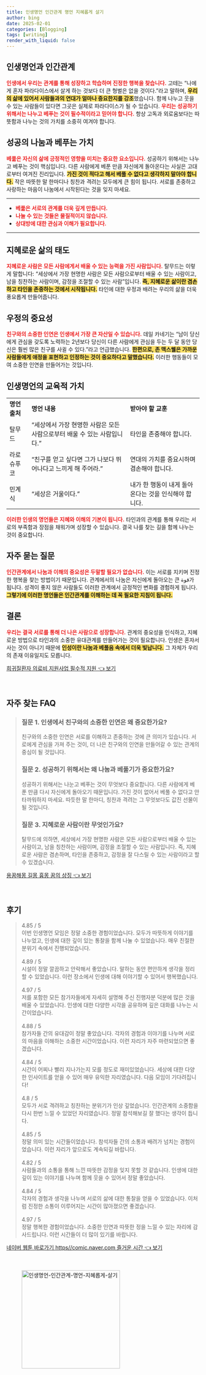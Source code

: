 ```yaml
---
title: 인생명언 인간관계 명언 지혜롭게 살기
author: bing
date: 2025-02-01
categories: [Blogging]
tags: [writing]
render_with_liquid: false
---
```



<h2 id='인생명언과 인간관계'>인생명언과 인간관계</h2>

<p><b><span style="color: #ee2323;">인생에서 우리는 관계를 통해 성장하고 학습하며 진정한 행복을 찾습니다.</span></b> 고테는 “나에게 혼자 파라다이스에서 살게 하는 것보다 더 큰 형벌은 없을 것이다.”라고 말하며,  <b><span style="background-color: #ffe066;">우리의 삶에 있어서 사람들과의 연대가 얼마나 중요한지를 강조</span></b>했습니다. 함께 나누고 웃을 수 있는 사람들이 있다면 그곳은 실제로 파라다이스가 될 수 있습니다. <b><span style="color: #ee2323;">우리는 성공하기 위해서는 나누고 베푸는 것이 필수적이라고 믿어야 합니다.</span></b> 항상 고독과 외로움보다는 따뜻함과 나누는 것의 가치를 소중히 여겨야 합니다.</p>

<h2 id='성공의 나눔과 베푸는 가치'>성공의 나눔과 베푸는 가치</h2>

<p><b><span style="color: #ee2323;">베풂은 자신의 삶에 긍정적인 영향을 미치는 중요한 요소입니다.</span></b> 성공하기 위해서는 나누고 베푸는 것이 핵심입니다. 다른 사람에게 베푼 만큼 자신에게 돌아온다는 사실은 고대로부터 여겨진 진리입니다. <b><span style="background-color: #ffe066;">가진 것이 적다고 해서 베풀 수 없다고 생각하지 말아야 합니다.</span></b> 작은 따뜻한 말 한마디나 칭찬과 격려는 모두에게 큰 힘이 됩니다. 서로를 존중하고 사랑하는 마음이 나눔에서 시작된다는 것을 잊지 마세요.</p>

<hr />

<ul>
    <li><b><span style="color: #ee2323;">베풂은 서로의 관계를 더욱 깊게 만듭니다.</span></b></li>
    <li><b><span style="color: #ee2323;">나눌 수 있는 것들은 물질적이지 않습니다.</span></b></li>
    <li><b><span style="color: #ee2323;">상대방에 대한 관심과 이해가 필요합니다.</span></b></li>
</ul>

<hr />

<h2 id='지혜로운 삶의 태도'>지혜로운 삶의 태도</h2>

<p><b><span style="color: #ee2323;">지혜로운 사람은 모든 사람에게서 배울 수 있는 능력을 가진 사람입니다.</span></b> 탈무드는 이렇게 말합니다: “세상에서 가장 현명한 사람은 모든 사람으로부터 배울 수 있는 사람이고, 남을 칭찬하는 사람이며, 감정을 조절할 수 있는 사람”입니다. <b><span style="background-color: #ffe066;">즉, 지혜로운 삶이란 겸손하고 타인을 존중하는 것에서 시작됩니다.</span></b> 타인에 대한 우정과 배려는 우리의 삶을 더욱 풍요롭게 만들어줍니다.</p>

<h2 id='우정의 중요성'>우정의 중요성</h2>

<p><b><span style="color: #ee2323;">친구와의 소중한 인연은 인생에서 가장 큰 자산일 수 있습니다.</span></b> 데일 카네기는 “남이 당신에게 관심을 갖도록 노력하는 2년보다 당신이 다른 사람에게 관심을 두는 두 달 동안 당신은 훨씬 많은 친구를 사귈 수 있다.”라고 언급했습니다. <b><span style="background-color: #ffe066;">한편으로, 존 맥스웰은 가까운 사람들에게 애정을 표현하고 인정하는 것이 중요하다고 말했습니다.</span></b> 이러한 행동들이 모여 소중한 인연을 만들어가는 것입니다.</p>

<h2 id='인생명언의 교육적 가치'>인생명언의 교육적 가치</h2>

<table>
    <tr>
        <td><b>명언 출처</b></td>
        <td><b>명언 내용</b></td>
        <td><b>받아야 할 교훈</b></td>
    </tr>
    <tr>
        <td>탈무드</td>
        <td>“세상에서 가장 현명한 사람은 모든 사람으로부터 배울 수 있는 사람입니다.”</td>
        <td>타인을 존중해야 합니다.</td>
    </tr>
    <tr>
        <td>라로슈푸코</td>
        <td>“친구를 얻고 싶다면 그가 나보다 뛰어나다고 느끼게 해 주어라.”</td>
        <td>연대의 가치를 중요시하며 겸손해야 합니다.</td>
    </tr>
    <tr>
        <td>민계식</td>
        <td>“세상은 거울이다.”</td>
        <td>내가 한 행동이 내게 돌아온다는 것을 인식해야 합니다.</td>
    </tr>
</table>

<p><b><span style="color: #ee2323;">이러한 인생의 명언들은 지혜와 이해의 기본이 됩니다.</span></b> 타인과의 관계를 통해 우리는 서로의 부족함과 장점을 채워가며 성장할 수 있습니다. 결국 나를 찾는 길을 함께 나누는 것이 중요합니다.</p>

<h2 id='자주 묻는 질문'>자주 묻는 질문</h2>

<p><b><span style="color: #ee2323;">인간관계에서 나눔과 이해의 중요성은 두말할 필요가 없습니다.</span></b> 이는 서로를 지키며 진정한 행복을 찾는 방법이기 때문입니다. 관계에서의 나눔은 자신에게 돌아오는 큰 قوة가 됩니다. 성격이 좋지 않은 사람들도 이러한 관계에서 긍정적인 변화를 경험하게 됩니다. <b><span style="background-color: #ffe066;">그렇기에 이러한 명언들은 인간관계를 이해하는 데 꼭 필요한 지침이 됩니다.</span></b></p>

<h2 id='결론'>결론</h2>

<p><b><span style="color: #ee2323;">우리는 결국 서로를 통해 더 나은 사람으로 성장합니다.</span></b> 관계의 중요성을 인식하고, 지혜로운 방법으로 타인과의 소중한 유대관계를 만들어가는 것이 필요합니다. 인생은 혼자서 사는 것이 아니기 때문에 <b><span style="background-color: #ffe066;">인성이란 나눔과 베풀음 속에서 더욱 빛납니다.</span></b> 그 자체가 우리의 존재 이유일지도 모릅니다.</p>


<p><a class="click-button" title="희귀질환자 의료비 지원사업 필수적 지원" href="https://aptwhite.github.io/posts/%ED%9D%AC%EA%B7%80%EC%A7%88%ED%99%98%EC%9E%90-%EC%9D%98%EB%A3%8C%EB%B9%84-%EC%A7%80%EC%9B%90%EC%82%AC%EC%97%85-%ED%95%84%EC%88%98%EC%A0%81-%EC%A7%80%EC%9B%90/" rel="dofollow">희귀질환자 의료비 지원사업 필수적 지원 👈 보기</a></p><br>
<h2 id='자주_찾는_FAQ'>자주 찾는 FAQ</h2>
<div itemscope="" itemtype="https://schema.org/FAQPage"> 
<blockquote> 
<div itemscope="" itemprop="mainEntity" itemtype="https://schema.org/Question"> 
<h3 itemprop="name">질문 1. 인생에서 친구와의 소중한 인연은 왜 중요한가요?</h3> 
<div itemscope="" itemprop="acceptedAnswer" itemtype="https://schema.org/Answer"> 
<span itemprop="text"> 
<p>친구와의 소중한 인연은 서로를 이해하고 존중하는 것에 큰 의미가 있습니다. 서로에게 관심을 가져 주는 것이, 더 나은 친구와의 인연을 만들어갈 수 있는 관계의 중심이 될 것입니다.</p> 
</span> 
</div> 
</div> 

<div itemscope="" itemprop="mainEntity" itemtype="https://schema.org/Question"> 
<h3 itemprop="name">질문 2. 성공하기 위해서는 왜 나눔과 베풀기가 중요한가요?</h3> 
<div itemscope="" itemprop="acceptedAnswer" itemtype="https://schema.org/Answer"> 
<span itemprop="text"> 
<p>성공하기 위해서는 나눈고 베푸는 것이 무엇보다 중요합니다. 다른 사람에게 베푼 만큼 다시 자신에게 돌아오기 때문입니다. 가진 것이 없어서 베풀 수 없다고 안타까워하지 마세요. 따듯한 말 한마디, 칭찬과 격려는 그 무엇보다도 값진 선물이 될 것입니다.</p> 
</span> 
</div> 
</div> 

<div itemscope="" itemprop="mainEntity" itemtype="https://schema.org/Question"> 
<h3 itemprop="name">질문 3. 지혜로운 사람이란 무엇인가요?</h3> 
<div itemscope="" itemprop="acceptedAnswer" itemtype="https://schema.org/Answer"> 
<span itemprop="text"> 
<p>탈무드에 의하면, 세상에서 가장 현명한 사람은 모든 사람으로부터 배울 수 있는 사람이고, 남을 칭찬하는 사람이며, 감정을 조절할 수 있는 사람입니다. 즉, 지혜로운 사람은 겸손하며, 타인을 존중하고, 감정을 잘 다스릴 수 있는 사람이라고 할 수 있겠습니다.</p> 
</span> 
</div> 
</div> 
</blockquote> 
</div>
<p><a class="click-button" title="용꿈해몽 길몽 흉몽 꿈의 상징" href="https://aptwhite.github.io/posts/%EC%9A%A9%EA%BF%88%ED%95%B4%EB%AA%BD-%EA%B8%B8%EB%AA%BD-%ED%9D%89%EB%AA%BD-%EA%BF%88%EC%9D%98-%EC%83%81%EC%A7%95/" rel="dofollow">용꿈해몽 길몽 흉몽 꿈의 상징 👈 보기</a></p><br>
<h2 id='후기'>후기</h2>
<div itemscope itemtype="https://schema.org/Product">
  <blockquote>
  <div itemprop="review" itemscope itemtype="https://schema.org/Review">
      <div itemprop="reviewRating" itemscope itemtype="https://schema.org/Rating"> <span itemprop="ratingValue">4.85</span> / <span itemprop="bestRating">5</span> </div>
      <span itemprop="reviewBody">이번 인생명언 모임은 정말 소중한 경험이었습니다. 모두가 따뜻하게 이야기를 나누었고, 인생에 대한 깊이 있는 통찰을 함께 나눌 수 있었습니다. 매우 친절한 분위기 속에서 진행되었습니다.</span>
  </div>
  <br>
  <div itemprop="review" itemscope itemtype="https://schema.org/Review">
      <div itemprop="reviewRating" itemscope itemtype="https://schema.org/Rating"> <span itemprop="ratingValue">4.89</span> / <span itemprop="bestRating">5</span> </div>
      <span itemprop="reviewBody">시설이 정말 깔끔하고 안락해서 좋았습니다. 말하는 동안 편안하게 생각을 정리할 수 있었습니다. 이런 장소에서 인생에 대해 이야기할 수 있어서 행복했습니다.</span>
  </div>
  <br>
  <div itemprop="review" itemscope itemtype="https://schema.org/Review">
      <div itemprop="reviewRating" itemscope itemtype="https://schema.org/Rating"> <span itemprop="ratingValue">4.97</span> / <span itemprop="bestRating">5</span> </div>
      <span itemprop="reviewBody">저를 포함한 모든 참가자들에게 자세히 설명해 주신 진행자분 덕분에 많은 것을 배울 수 있었습니다. 인생에 대한 다양한 시각을 공유하며 깊은 대화를 나누는 시간이었습니다.</span>
  </div>
  <br>
  <div itemprop="review" itemscope itemtype="https://schema.org/Review">
      <div itemprop="reviewRating" itemscope itemtype="https://schema.org/Rating"> <span itemprop="ratingValue">4.88</span> / <span itemprop="bestRating">5</span> </div>
      <span itemprop="reviewBody">참가자들 간의 유대감이 정말 좋았습니다. 각자의 경험과 이야기를 나누며 서로의 마음을 이해하는 소중한 시간이었습니다. 이런 자리가 자주 마련되었으면 좋겠습니다.</span>
  </div>
  <br>
  <div itemprop="review" itemscope itemtype="https://schema.org/Review">
      <div itemprop="reviewRating" itemscope itemtype="https://schema.org/Rating"> <span itemprop="ratingValue">4.84</span> / <span itemprop="bestRating">5</span> </div>
      <span itemprop="reviewBody">시간이 어찌나 빨리 지나가는지 모를 정도로 재미있었습니다. 세상에 대한 다양한 인사이트를 얻을 수 있어 매우 유익한 자리였습니다. 다음 모임이 기다려집니다!</span>
  </div>
  <br>
  <div itemprop="review" itemscope itemtype="https://schema.org/Review">
      <div itemprop="reviewRating" itemscope itemtype="https://schema.org/Rating"> <span itemprop="ratingValue">4.8</span> / <span itemprop="bestRating">5</span> </div>
      <span itemprop="reviewBody">모두가 서로 격려하고 칭찬하는 분위기가 인상 깊었습니다. 인간관계의 소중함을 다시 한번 느낄 수 있었던 자리였습니다. 정말 참석해보길 잘 했다는 생각이 듭니다.</span>
  </div>
  <br>
  <div itemprop="review" itemscope itemtype="https://schema.org/Review">
      <div itemprop="reviewRating" itemscope itemtype="https://schema.org/Rating"> <span itemprop="ratingValue">4.85</span> / <span itemprop="bestRating">5</span> </div>
      <span itemprop="reviewBody">정말 의미 있는 시간들이었습니다. 참석자들 간의 소통과 배려가 넘치는 경험이었습니다. 이런 자리가 앞으로도 계속되길 바랍니다.</span>
  </div>
  <br>
  <div itemprop="review" itemscope itemtype="https://schema.org/Review">
      <div itemprop="reviewRating" itemscope itemtype="https://schema.org/Rating"> <span itemprop="ratingValue">4.82</span> / <span itemprop="bestRating">5</span> </div>
      <span itemprop="reviewBody">사람들과의 소통을 통해 느낀 따뜻한 감정을 잊지 못할 것 같습니다. 인생에 대한 깊이 있는 이야기를 나누며 함께 웃을 수 있어서 정말 좋았습니다.</span>
  </div>
  <br>
  <div itemprop="review" itemscope itemtype="https://schema.org/Review">
      <div itemprop="reviewRating" itemscope itemtype="https://schema.org/Rating"> <span itemprop="ratingValue">4.84</span> / <span itemprop="bestRating">5</span> </div>
      <span itemprop="reviewBody">각자의 경험과 생각을 나누며 서로의 삶에 대한 통찰을 얻을 수 있었습니다. 이처럼 진정한 소통이 이루어지는 시간이 많아졌으면 좋겠습니다.</span>
  </div>
  <br>
  <div itemprop="review" itemscope itemtype="https://schema.org/Review">
      <div itemprop="reviewRating" itemscope itemtype="https://schema.org/Rating"> <span itemprop="ratingValue">4.97</span> / <span itemprop="bestRating">5</span> </div>
      <span itemprop="reviewBody">정말 행복한 경험이었습니다. 소중한 인연과 따뜻한 정을 느낄 수 있는 자리에 감사드립니다. 이런 시간들이 더 많이 있기를 바랍니다.</span>
  </div>
  </blockquote>
</div>
<p><a class="click-button" title="네이버 웹툰 바로가기 https//comic.naver.com 즐거운 시간" href="https://aptwhite.github.io/posts/%EB%84%A4%EC%9D%B4%EB%B2%84-%EC%9B%B9%ED%88%B0-%EB%B0%94%EB%A1%9C%EA%B0%80%EA%B8%B0-httpscomic.naver.com-%EC%A6%90%EA%B1%B0%EC%9A%B4-%EC%8B%9C%EA%B0%84/" rel="dofollow">네이버 웹툰 바로가기 https//comic.naver.com 즐거운 시간 👈 보기</a></p><br>
<figure class="image"><img src="https://aptwhite.github.io/assets/img/thumbnail/인생명언-인간관계-명언-지혜롭게-살기.webp" alt="인생명언-인간관계-명언-지혜롭게-살기" width="256" height="256"></figure>